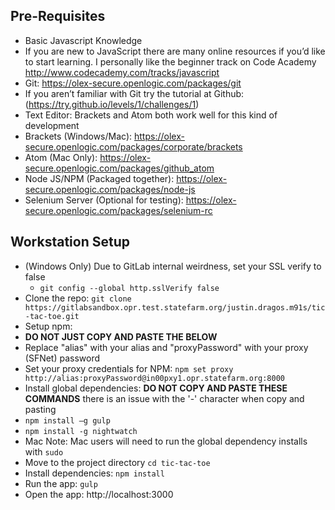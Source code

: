 ## Pre-Requisites

* Basic Javascript Knowledge
 * If you are new to JavaScript there are many online resources if you’d like to start learning. I personally like the beginner track on Code Academy http://www.codecademy.com/tracks/javascript
* Git: https://olex-secure.openlogic.com/packages/git
 * If you aren’t familiar with Git try the tutorial at Github: (https://try.github.io/levels/1/challenges/1)
* Text Editor: Brackets and Atom both work well for this kind of development
 * Brackets (Windows/Mac): https://olex-secure.openlogic.com/packages/corporate/brackets
 * Atom (Mac Only): https://olex-secure.openlogic.com/packages/github_atom
* Node JS/NPM (Packaged together): https://olex-secure.openlogic.com/packages/node-js
* Selenium Server (Optional for testing): https://olex-secure.openlogic.com/packages/selenium-rc

## Workstation Setup

* (Windows Only) Due to GitLab internal weirdness, set your SSL verify to false
  * ```git config --global http.sslVerify false```
* Clone the repo: ```git clone https://gitlabsandbox.opr.test.statefarm.org/justin.dragos.m91s/tic-tac-toe.git```
* Setup npm:
 * __DO NOT JUST COPY AND PASTE THE BELOW__
 * Replace "alias" with your alias and "proxyPassword" with your proxy (SFNet) password
 * Set your proxy credentials for NPM: ```npm set proxy http://alias:proxyPassword@in00pxy1.opr.statefarm.org:8000```
* Install global dependencies: __DO NOT COPY AND PASTE THESE COMMANDS__ there is an issue with the '-' character when copy and pasting
 * ```npm install –g gulp```
 * ```npm install -g nightwatch```
 * Mac Note: Mac users will need to run the global dependency installs with `sudo`
* Move to the project directory ```cd tic-tac-toe```
* Install dependencies: ```npm install```
* Run the app: ```gulp```
* Open the app: http://localhost:3000
